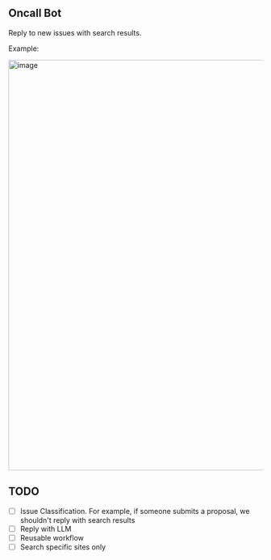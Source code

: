 ## Oncall Bot
Reply to new issues with search results.

Example:

<img width="813" alt="image" src="https://user-images.githubusercontent.com/26001097/227751520-5f86d7a5-06db-4968-adc0-3dba772246cd.png">

## TODO
- [ ] Issue Classification. For example, if someone submits a proposal, we shouldn't reply with search results
- [ ] Reply with LLM 
- [ ] Reusable workflow
- [ ] Search specific sites only